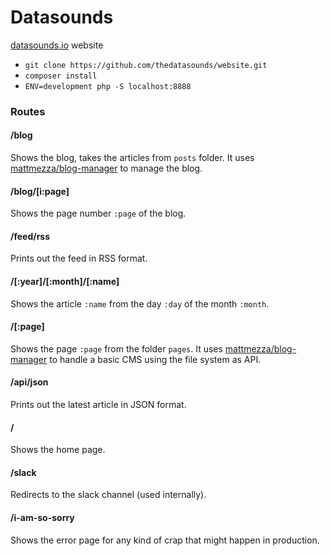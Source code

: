 # Datasounds

[datasounds.io](datasounds.io) website

- `git clone https://github.com/thedatasounds/website.git`
- `composer install`
- `ENV=development php -S localhost:8888`


### Routes

#### /blog

Shows the blog, takes the articles from `posts` folder. It uses [mattmezza/blog-manager](https://github.com/mattmezza/blog-manager) to manage the blog.

#### /blog/[i:page]

Shows the page number `:page` of the blog.

#### /feed/rss

Prints out the feed in RSS format.

#### /[:year]/[:month]/[:name]

Shows the article `:name` from the day `:day` of the month `:month`.

#### /[:page]

Shows the page `:page` from the folder `pages`. It uses [mattmezza/blog-manager](https://github.com/mattmezza/blog-manager) to handle a basic CMS using the file system as API.

#### /api/json

Prints out the latest article in JSON format.

#### /

Shows the home page.

#### /slack

Redirects to the slack channel (used internally).

#### /i-am-so-sorry

Shows the error page for any kind of crap that might happen in production.